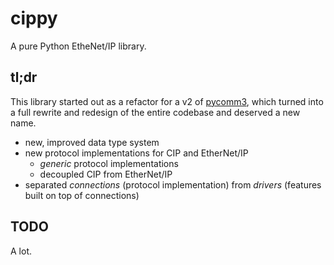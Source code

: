 # cippy

A pure Python EtheNet/IP library.

## tl;dr

This library started out as a refactor for a v2 of [pycomm3](https://github.com/ottowayi/pycomm3), which turned
into a full rewrite and redesign of the entire codebase and deserved a new name.

- new, improved data type system
- new protocol implementations for CIP and EtherNet/IP
    - _generic_ protocol implementations
    - decoupled CIP from EtherNet/IP
- separated _connections_ (protocol implementation) from _drivers_ (features built on top of connections)

## TODO

A lot. 
